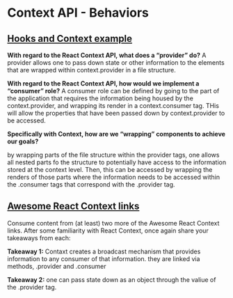 # Context API - Behaviors

## [Hooks and Context example](https://medium.com/swlh/snackbars-in-react-an-exercise-in-hooks-and-context-299b43fd2a2b)

**With regard to the React Context API, what does a “provider” do?**
A provider allows one to pass down state or other information to the elements that are wrapped within context.provider in a file structure. 

**With regard to the React Context API, how would we implement a “consumer” role?**
A consumer role can be defined by going to the part of the application that requires the information being housed by the context.provider, and wrapping its render in a context.consumer tag. THis will allow the properties that have been passed down by context.provider to be accessed. 

**Specifically with Context, how are we “wrapping” components to achieve our goals?**

by wrapping parts of the file structure within the provider tags, one allows all nested parts fo the structure to potentially have access to the information stored at the context level. Then, this can be accessed by wrapping the renders of those parts where the information needs to be accessed within the .consumer tags that correspond with the .provider tag.

## [Awesome React Context links](https://github.com/diegohaz/awesome-react-context)

Consume content from (at least) two more of the Awesome React Context links. After some familiarity with React Context, once again share your takeaways from each:

**Takeaway 1:**
Contaxt creates a broadcast mechanism that provides information to any consumer of that information. they are linked via methods, .provider and .consumer

**Takeaway 2:**
one can pass state down as an object through the valiue of the .provider tag.